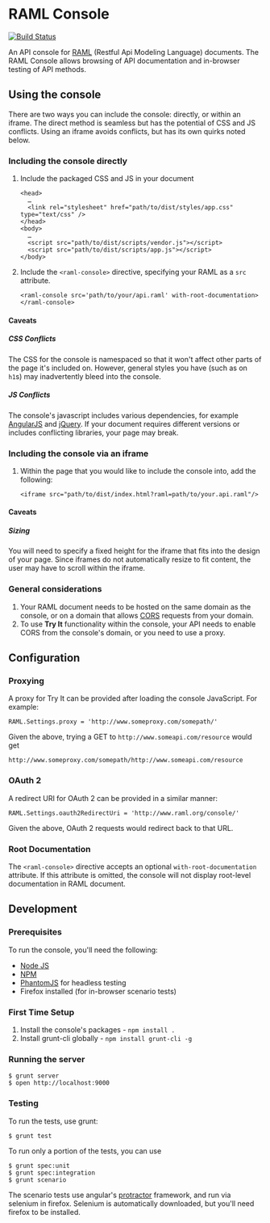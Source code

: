 # RAML Console

[![Build Status](https://travis-ci.org/mulesoft/api-console.png)](https://travis-ci.org/mulesoft/api-console)

An API console for [RAML](http://raml.org) (Restful Api Modeling Language) documents. The RAML Console allows browsing of API documentation and in-browser testing of API methods.

## Using the console

There are two ways you can include the console: directly, or within an iframe. The direct method is seamless but has the potential of CSS and JS conflicts. Using an iframe avoids conflicts, but has its own quirks noted below.

### Including the console directly

1. Include the packaged CSS and JS in your document

       <head>
         …
         <link rel="stylesheet" href="path/to/dist/styles/app.css" type="text/css" />
       </head>
       <body>
         …
         <script src="path/to/dist/scripts/vendor.js"></script>
         <script src="path/to/dist/scripts/app.js"></script>
       </body>

2. Include the `<raml-console>` directive, specifying your RAML as a `src` attribute.

       <raml-console src='path/to/your/api.raml' with-root-documentation></raml-console>

#### Caveats

##### CSS Conflicts

The CSS for the console is namespaced so that it won't affect other parts of the page it's included on. However, general styles you have (such as on `h1`s) may inadvertently bleed into the console.

##### JS Conflicts

The console's javascript includes various dependencies, for example [AngularJS](http://angularjs.org/) and [jQuery](http://jquery.com/). If your document requires different versions or includes conflicting libraries, your page may break.

### Including the console via an iframe

1. Within the page that you would like to include the console into, add the following:

       <iframe src="path/to/dist/index.html?raml=path/to/your.api.raml"/>

#### Caveats

##### Sizing

You will need to specify a fixed height for the iframe that fits into the design of your page. Since iframes do not automatically resize to fit content, the user may have to scroll within the iframe.

### General considerations

1. Your RAML document needs to be hosted on the same domain as the console, or on a domain that allows [CORS](http://en.wikipedia.org/wiki/Cross-origin_resource_sharing) requests from your domain.
2. To use **Try It** functionality within the console, your API needs to enable CORS from the console's domain, or you need to use a proxy.

## Configuration

### Proxying

A proxy for Try It can be provided after loading the console JavaScript. For example:

    RAML.Settings.proxy = 'http://www.someproxy.com/somepath/'

Given the above, trying a GET to `http://www.someapi.com/resource` would get

    http://www.someproxy.com/somepath/http://www.someapi.com/resource

### OAuth 2

A redirect URI for OAuth 2 can be provided in a similar manner:

    RAML.Settings.oauth2RedirectUri = 'http://www.raml.org/console/'

Given the above, OAuth 2 requests would redirect back to that URL.

### Root Documentation

The `<raml-console>` directive accepts an optional `with-root-documentation` attribute. If this attribute is omitted, the console will not display root-level documentation in RAML document.


## Development

### Prerequisites

To run the console, you'll need the following:

* [Node JS](http://nodejs.org/)
* [NPM](https://npmjs.org/)
* [PhantomJS](http://phantomjs.org/) for headless testing
* Firefox installed (for in-browser scenario tests)

### First Time Setup

1. Install the console's packages - `npm install .`
2. Install grunt-cli globally - `npm install grunt-cli -g`

### Running the server

    $ grunt server
    $ open http://localhost:9000

### Testing

To run the tests, use grunt:

    $ grunt test

To run only a portion of the tests, you can use

    $ grunt spec:unit
    $ grunt spec:integration
    $ grunt scenario

The scenario tests use angular's [protractor](https://github.com/angular/protractor) framework, and run via selenium in firefox. Selenium is automatically downloaded, but you'll need firefox to be installed.

